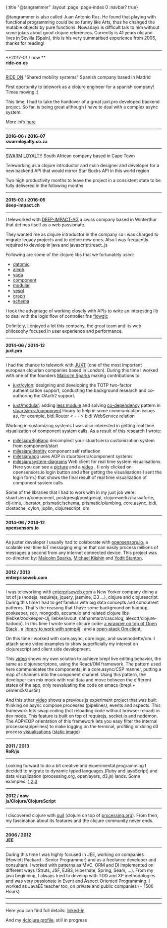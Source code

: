 {:title "@tangrammer"
 :layout :page
 :page-index 0
 :navbar? true}


@tangrammer is also called Juan Antonio Ruz. He found that playing with functional programming could be so funny like Arts, thus he changed the mutable objects by pure functions. Nowadays is difficult talk to him without some jokes about good clojure references. Currently is 41 years old and lives in Sevilla (Spain), this is his very summarised experience from 2006, thanks for reading!


---
**2017-01 / now **   
**ride-on.es**   

---

[RIDE ON](http://www.ride-on.es/en/) "Shared mobility systems" Spanish company based in Madrid

First oportunity to telework as a clojure engineer for a spanish company! Times moving :)

This time, I had to take the handover of a great juxt.pro developed backend project. So far, is being great although I have to deal with a complex async system.

More info [here](https://juxt.pro/blog/posts/rideon.html)





---
**2016-06 / 2016-07**   
**swarmloyalty.co.za**   

---

[SWARM LOYALTY](https://swarmloyalty.co.za) South African company based in Cape Town 

Teleworking as a clojure introductor and main designer and developer for a new backend API that would mirror Star Bucks API in this world region

Two high productivity months to leave the project in a consistent state to be fully delivered in the following months



---
**2015-03 / 2016-05**   
**deep-impact.ch**   

---

I teleworked with [DEEP-IMPACT-AG](http://deepimpact.ch/) a swiss company based in Winterthur that defines itself as a web passionate.

They wanted me as clojure introductor in the company so i was charged to migrate legacy projects and to define new ones. Also I was frequently required to develop in java and javascript/react_js 

Following are some of the clojure libs that we fortunately used:
* [datomic](http://www.datomic.com/)
* [aleph](https://github.com/ztellman/aleph)
* [yada](https://github.com/juxt/yada)
* [component](https://github.com/stuartsierra/component)
* [modular](https://github.com/juxt/modular)
* [yesql](https://github.com/krisajenkins/yesql)
* [graph](https://github.com/plumatic/plumbing)
* [schema](https://github.com/plumatic/schema)

I took the advantage of working closely with APIs to write an interesting lib to deal with the logic flow of controller fns [flowgic](https://github.com/DEEP-IMPACT-AG/flowgic)



Definitely, I enjoyed a lot this company, the great team and its web philosophy focused in user experience and performance. 



---
**2014-06 / 2014-12**   
**juxt.pro**   

---
I had the chance to telework with [JUXT](https://github.com/juxt/) (one of the most important  european clojurian companies based in London). During this time I worked with one of the founders [Malcolm Sparks](https://github.com/malcolmsparks) making contributions to:  

*  [juxt/cylon](https://github.com/juxt/cylon): designing and developing the TOTP two-factor authentication support, conducting the background research and co-authoring the OAuth2 support. 

* [juxt/modular](https://github.com/juxt/modular): adding [less module](https://github.com/juxt/modular/tree/master/modules/less) and solving [co-dependency](https://github.com/tangrammer/co-dependency) pattern in [stuartsierra/component](https://github.com/stuartsierra/component) library to help in some communication issues as, for example,  bidi.Router < - - > bidi.WebService relation

Working in customizing systems I was also interested in getting real time visualization of component system calls. As a result of this research I wrote:

* [milesian/BigBang](https://github.com/milesian/BigBang) decomplect your stuartsierra customization system from component/start
* [milesian/identity](https://github.com/milesian/identity) component self reflection
* [milesian/aop](https://github.com/milesian/aop) uses AOP in stuartsierra/component systems
* [milesian/system-diagrams](https://github.com/milesian/system-diagrams) Web client for real time system visualisations. Here you can see a [picture](https://camo.githubusercontent.com/282505e0818069e3871986cd00ef7513a0272f82/68747470733a2f2f646c2e64726f70626f7875736572636f6e74656e742e636f6d2f752f383638383835382f67726170685f7365712e706e67) and a [video](https://vimeo.com/114150238) , (I only clicked on opensensors.io login button and after getting the visualisations I sent the login form.) that shows the final result of real time visualization of component system calls


Some of the libraries that I had to work with in my juxt job were: stuartsierra/component, postgresql/postgresql, clojurewerkz/cassaforte, clj-time, liberator, prismatic/schema, prismatic/plumbing, core.async, bidi, clostache, cylon, joplin, clojurescript, om


---

**2014-06 / 2014-12**   
**opensensors.io**   

---
As juxter developer I usually had to colaborate with  [opensensors.io](https://opensensors.io/), a scalable real time IoT messaging engine that can easily process millions of messages a second from any internet connected device. This project was co-directed by: [Malcolm Sparks](https://github.com/malcolmsparks), [Michael Klishin](https://github.com/michaelklishin) and [Yodit Stanton](https://github.com/yods). 

---

**2012 / 2013**   
**enterpriseweb.com**   

---
I was teleworking  with [enterpriseweb.com](http://enterpriseweb.com/) a New Yorker company doing a lot of js (nodejs, requirejs, jquery, jasmine, D3 ...), clojure and clojurescript. During this time I had to get familiar with big data concepts and concurrent patterns. That's the reasong that I have some background on hadoop, zookeeper, solr, mongodb, accumulo and related clojure libs (liebke/zookeeper-clj, liebke/avout, nathanmarz/cascalog, alexott/clojure-hadoop). In this time  I wrote some clojure code: [a wrapper on top of Open Stack](https://github.com/tangrammer/open-stack-wrapper) , a [library to work with snmp4j](https://github.com/tangrammer/ew_snmp) , and a [open-stack Om client](https://github.com/tangrammer/open-stack-ui).

On this time I worked with core.async, core.logic, and swannodette/om. I attach some video examples to show superficially my interest on clojurescript and client side development.

This [video](https://vimeo.com/87557206) shows my own solution to achieve brepl live editing behavior, the same as clojurescriptone,  using the React/OM framework. The pattern used here communicates the components, in a core.async/CSP manner, putting a map of channels into the component channel. Using this pattern, the developer  can mix mock with real data and move between the different states of the app, only reevaluating the code on emacs (brepl + cemerick/austin)

And this other [video](http://vimeo.com/89089056) shows a previous js experiment project that was built thinking on async compose processes (pipelines), events and aspects. This framework lets swap coding (hot reloading code without browser reload) in dev mode. This feature is built on top of requirejs, socket.io and nodemon. The AOP/EOP orientation of this framework lets you easy filter the internal processes(pipelines) to make logging on the terminal, profiling or doing d3 process [visualisations](https://vimeo.com/92518892) ([static image](/css/images/desktop.png))

---

**2011 / 2013**   
**RoR/js**   

---

Looking forward to do a bit creative and experimental programming I decided to migrate to dynamic typed languages (Ruby and javaScript) and data visualization (processing.org, openlayers, d3.js) lands. Some examples: [1](https://www.flickr.com/photos/codigodelaimagen/sets/72157627936252594/) [2](https://vimeo.com/35173992) [3](https://vimeo.com/30575630)

---

**2012 / now**   
**js/Clojure/ClojureScript**   

---

I discovered clojure with [quil](https://github.com/quil/quil) (clojure on top of [processing.org](http://processing.org/)). From then, my fascination about its features and the clojure community never ends.



---

**2006 / 2012**   
**JEE**   

---

During this time I was highly focused in JEE, working on companies (Hewlett Packard - Senior Programmer) and as a freelance developer and consultant. I worked with  patterns as MVC, ORM and DI implemented on different ways (Struts, JSF, EJB3, Hibernate, Spring, Seam,  ...). From my java beginning, I always tried to develop with TDD and XP methodologies and was very passionate in Event and Aspect Oriented Programming. I worked as JavaEE teacher too, on private and public companies (+ 1500 Hours)




---
---


Here you can find full details: [linked-in](http://es.linkedin.com/pub/juan-antonio-ruz-velasco/17/704/b65)

And my [4clojure profile](http://www.4clojure.com/user/jaruz), still in progress
